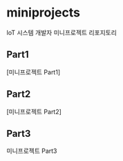 # miniprojects
IoT 시스템 개발자 미니프로젝트 리포지토리

## Part1
[미니프로젝트 Part1]
## Part2
[미니프로젝트 Part2]

## Part3
미니프로젝트 Part3
